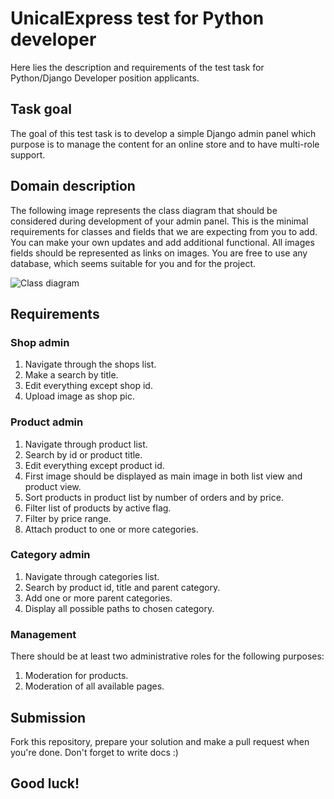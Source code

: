 # UnicalExpress test for Python developer
Here lies the description and requirements of the test task for Python/Django Developer position applicants.

## Task goal
The goal of this test task is to develop a simple Django admin panel which purpose is to manage the content for an online store and to have multi-role support.

## Domain description
The following image represents the class diagram that should be considered during development of your admin panel. This is the minimal requirements for classes and fields that we are expecting from you to add. You can make your own updates and add additional functional. All images fields should be represented as links on images. You are free to use any database, which seems suitable for you and for the project.

![Class diagram](https://hb.bizmrg.com/kazanexpress/class_diagram.png)

## Requirements
### Shop admin
1. Navigate through the shops list.
2. Make a search by title.
3. Edit everything except shop id.
4. Upload image as shop pic.

### Product admin
1. Navigate through product list.
2. Search by id or product title.
3. Edit everything except product id.
4. First image should be displayed as main image in both list view and product view.
5. Sort products in product list by number of orders and by price.
6. Filter list of products by active flag.
7. Filter by price range.
8. Attach product to one or more categories.

### Category admin
1. Navigate through categories list.
2. Search by product id, title and parent category.
3. Add one or more parent categories.
4. Display all possible paths to chosen category.

### Management
There should be at least two administrative roles for the following purposes:
1. Moderation for products.
2. Moderation of all available pages.

## Submission
Fork this repository, prepare your solution and make a pull request when you're done.
Don't forget to write docs :)

## Good luck!
